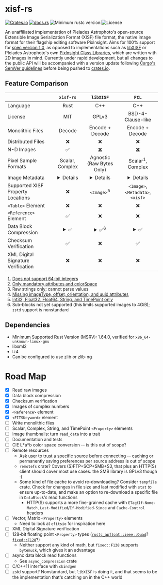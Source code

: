 # xisf-rs

[![Crates.io](https://img.shields.io/crates/v/xisf-rs)](https://crates.io/crates/xisf-rs)
[![docs.rs](https://img.shields.io/docsrs/xisf-rs)](https://docs.rs/crate/xisf-rs/latest)
![Minimum rustc version](https://img.shields.io/badge/rustc-1.64+-lightgray.svg)
![License](https://img.shields.io/crates/l/xisf-rs.svg)

An unaffiliated implementation of Pleiades Astrophoto's open-source Extensible Image Serialization Format (XISF) file format, the native image format for their flagship editing software PixInsight. Aims for 100% support for [spec version 1.0](https://pixinsight.com/doc/docs/XISF-1.0-spec/XISF-1.0-spec.html), as opposed to implementations such as [libXISF](https://gitea.nouspiro.space/nou/libXISF) or Pleiades Astrophoto's own [PixInsight Class Libraries](https://gitlab.com/pixinsight/PCL), which are written with 2D images in mind. Currently under rapid development, but all changes to the public API will be accompanied with a version update following [Cargo's SemVer guidelines](https://doc.rust-lang.org/cargo/reference/semver.html) before being pushed to [crates.io](https://crates.io/crates/xisf-rs).

## Feature Comparison

&nbsp; | `xisf-rs` | `libXISF` | `PCL`
---|:---:|:---:|:---:
Language | Rust | C++ | C++
License | MIT | GPLv3 | BSD-4-Clause-like
Monolithic Files | Decode | Encode + Decode | Encode + Decode
Distributed Files | ❌ | ❌ | ❌
N-D Images | ✅ | [❌](https://gitea.nouspiro.space/nou/libXISF/src/commit/8e05a586109a634e3a43aeecc4ca693d00c2104e/libxisf.cpp#L816) | [❌](https://gitlab.com/pixinsight/PCL/-/blob/7cd5ee14f6b209cf03f5b2d1903941ea1a4c8aec/src/pcl/XISFReader.cpp#L2001)
Pixel Sample Formats | Scalar, Complex | Agnostic (Raw Bytes Only) | Scalar<sup>1</sup>, Complex
Image Metadata | <details>Attributes, FITS Keywords, ICC Profile, RGB Working Space</details> | <details>Attributes<sup>2</sup>, FITS Keywords<sup>3</sup>, XISF Properties, Thumbnail, CFA, ICC Profile</details> | <details>Attributes<sup>4</sup>, FITS Keywords, XISF Properties, Thumbnail, CFA, ICC Profile, RGB Working Space, Display Function, Resolution</details>
Supported XISF Property Locations | ❌ | `<Image>`<sup>5</sup> | `<Image>`, `<Metadata>`, `<xisf>`
`<Table>` Element | ❌ | ❌ | ❌
`<Reference>` Element | ✅ | ❌ | ❌
Data Block Compression | <details><summary>✅</summary>`zlib`, `lz4`, `lz4hc`</details> | <details><summary>✅<sup>6</sup></summary>`zlib`, `lz4`, `lz4hc`, `zstd`</details> | <details><summary>✅</summary>`zlib`, `lz4`, `lz4hc`</details>
Checksum Verification | ✅ | ❌ | ✅
XML Digital Signature Verification | ❌ | ❌ | ❌

1. [Does not support 64-bit integers](https://gitlab.com/pixinsight/PCL/-/blob/7cd5ee14f6b209cf03f5b2d1903941ea1a4c8aec/src/pcl/XISFReader.cpp#L599)
2. [Only mandatory attributes and colorSpace](https://gitea.nouspiro.space/nou/libXISF/src/commit/8e05a586109a634e3a43aeecc4ca693d00c2104e/libxisf.cpp#L815)
3. Raw strings only; cannot parse values
4. [Missing imageType, offset, orientation, and uuid attributes](https://gitlab.com/pixinsight/PCL/-/blob/7cd5ee14f6b209cf03f5b2d1903941ea1a4c8aec/src/pcl/XISFReader.cpp#L674)
5. [Int32, Float32, Float64, String, and TimePoint only](https://gitea.nouspiro.space/nou/libXISF/src/commit/8e05a586109a634e3a43aeecc4ca693d00c2104e/variant.cpp#L379)
6. Sub-blocks not yet supported (this limits supported images to 4GiB); `zstd` support is nonstandard

## Dependencies
- Minimum Supported Rust Version (MSRV): 1.64.0, verified for `x86_64-unknown-linux-gnu`
- libxml2
- lz4 <!-- Is this dependency static or dynamic? Static links would require the BSD-2-Clause license to be distributed with binary copies, I think -->
- Can be configured to use zlib or zlib-ng

# Road Map

- [x] Read raw images
- [x] Data block compression
- [x] Checksum verification
- [x] Images of complex numbers
- [x] `<Reference>` element
- [x] `<FITSKeyword>` element
- [ ] Write monolithic files
- [ ] Scalar, Complex, String, and TimePoint `<Property>` elements
- [ ] Image thumbnails: turn `read_data` into a trait
- [ ] Documentation and tests
- [ ] CIE L\*a\*b color space conversion -- is this out of scope?
- [ ] Remote resources
  - Ask user to trust a specific source before connecting -- caching or permanently saving preferences per source address is out of scope
  - `remotefs` crate? Covers (S)FTP+SCP+SMB+S3, that plus an HTTP(S) client should cover most use cases. the SMB library is GPLv3 though :(
  - Some kind of file cache to avoid re-downloading? Consider `tempfile` crate. Check for changes in file size and last modified with `stat` to ensure up-to-date, and make an option to re-download a specific file in `DataBlock`'s read functions
    - HTTP(S) supports a more fine-grained cache with `ETag`/`If-None-Match`, `Last-Modified`/`If-Modified-Since` and `Cache-Control` headers
- [ ] Vector, Matrix `<Property>` elements
  - Need to look at `cfitsio` for inspiration here
- [ ] XML Digital Signature verification
- [ ] 128-bit floating point `<Property>` types ([`rustc_apfloat::ieee::Quad`](https://doc.rust-lang.org/stable/nightly-rustc/rustc_apfloat/ieee/type.Quad.html)? [`fixed::F128`](https://docs.rs/fixed/latest/fixed/struct.F128.html)?)
  - Neither support any kind of math, but `fixed::F128` supports `bytemuck`, which gives it an advantage
- [ ] async data block read functions
  - See `async_compression` crate
- [ ] C/C++11 interface with `cbindgen`
- [ ] zstd support? Nonstandard, but `libXISF` is doing it, and that seems to be the implementation that's catching on in the C++ world